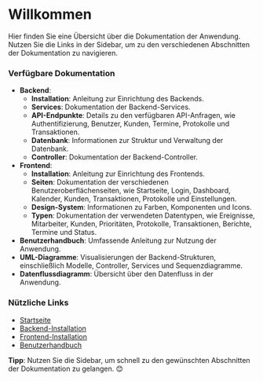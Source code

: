 # Willkommen

Hier finden Sie eine Übersicht über die Dokumentation der Anwendung. Nutzen Sie die Links in der Sidebar, um zu den verschiedenen Abschnitten der Dokumentation zu navigieren.

### Verfügbare Dokumentation
- **Backend**: 
  - **Installation**: Anleitung zur Einrichtung des Backends.
  - **Services**: Dokumentation der Backend-Services.
  - **API-Endpunkte**: Details zu den verfügbaren API-Anfragen, wie Authentifizierung, Benutzer, Kunden, Termine, Protokolle und Transaktionen.
  - **Datenbank**: Informationen zur Struktur und Verwaltung der Datenbank.
  - **Controller**: Dokumentation der Backend-Controller.
- **Frontend**:
  - **Installation**: Anleitung zur Einrichtung des Frontends.
  - **Seiten**: Dokumentation der verschiedenen Benutzeroberflächenseiten, wie Startseite, Login, Dashboard, Kalender, Kunden, Transaktionen, Protokolle und Einstellungen.
  - **Design-System**: Informationen zu Farben, Komponenten und Icons.
  - **Typen**: Dokumentation der verwendeten Datentypen, wie Ereignisse, Mitarbeiter, Kunden, Prioritäten, Protokolle, Transaktionen, Berichte, Termine und Status.
- **Benutzerhandbuch**: Umfassende Anleitung zur Nutzung der Anwendung.
- **UML-Diagramme**: Visualisierungen der Backend-Strukturen, einschließlich Modelle, Controller, Services und Sequenzdiagramme.
- **Datenflussdiagramm**: Übersicht über den Datenfluss in der Anwendung.

### Nützliche Links
- [Startseite](/)
- [Backend-Installation](/backend/installation)
- [Frontend-Installation](/frontend/installation)
- [Benutzerhandbuch](/user_manual)

**Tipp**: Nutzen Sie die Sidebar, um schnell zu den gewünschten Abschnitten der Dokumentation zu gelangen. 😊